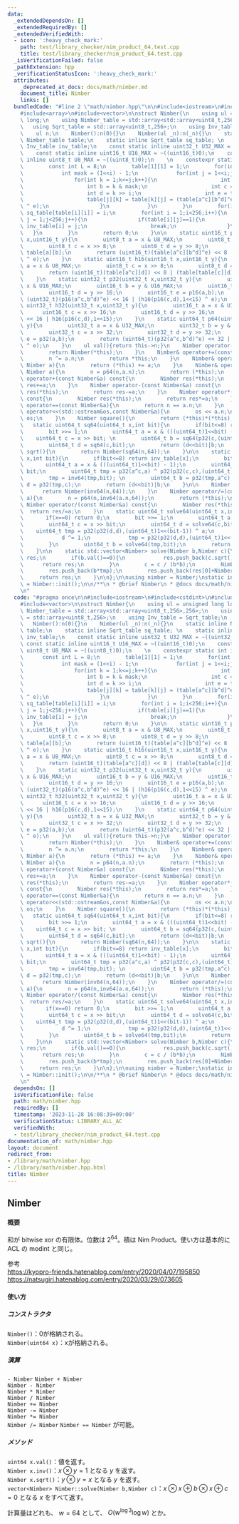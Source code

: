 ```yaml
---
data:
  _extendedDependsOn: []
  _extendedRequiredBy: []
  _extendedVerifiedWith:
  - icon: ':heavy_check_mark:'
    path: test/library_checker/nim_product_64.test.cpp
    title: test/library_checker/nim_product_64.test.cpp
  _isVerificationFailed: false
  _pathExtension: hpp
  _verificationStatusIcon: ':heavy_check_mark:'
  attributes:
    _deprecated_at_docs: docs/math/nimber.md
    document_title: Nimber
    links: []
  bundledCode: "#line 2 \"math/nimber.hpp\"\n\n#include<iostream>\n#include<cstdint>\n\
    #include<array>\n#include<vector>\n\nstruct Nimber{\n    using ul = unsigned long\
    \ long;\n    using Nimber_table = std::array<std::array<uint8_t,256>,256>;\n \
    \   using Sqrt_table = std::array<uint8_t,256>;\n    using Inv_table = Sqrt_table;\n\
    \    ul n;\n    Nimber():n(0){}\n    Nimber(ul _n):n(_n){}\n    static inline\
    \ Nimber_table table;\n    static inline Sqrt_table sq_table; \n    static inline\
    \ Inv_table inv_table;\n    const static inline uint32_t U32_MAX = ~((uint32_t)0);\n\
    \    const static inline uint16_t U16_MAX = ~((uint16_t)0);\n    const static\
    \ inline uint8_t U8_MAX = ~((uint8_t)0);\n    \n    constexpr static int init(){\n\
    \        const int L = 8;\n        table[1][1] = 1;\n        for(int i = 1;i<L;i<<=1){\n\
    \            int mask = (1<<i) - 1;\n            for(int j = 1<<i;j<1<<(2*i);j++){\n\
    \                for(int k = 1;k<=j;k++){\n                    int a = j & mask;\n\
    \                    int b = k & mask;\n                    int c = j >> i;\n\
    \                    int d = k >> i;\n                    int e = table[a][b];\n\
    \                    table[j][k] = table[k][j] = (table[a^c][b^d]^e) << i | (table[table[c][d]][1<<(i-1)]\
    \ ^ e);\n                }\n            }\n        }\n        for(int i = 0;i<256;i++)\
    \ sq_table[table[i][i]] = i;\n        for(int i = 1;i<256;i++){\n            for(int\
    \ j = 1;j<256;j++){\n                if(table[i][j]==1){\n                   \
    \ inv_table[i] = j;\n                    break;\n                }\n         \
    \   }\n        }\n        return 0;\n    }\n\n    static uint16_t p16(uint16_t\
    \ x,uint16_t y){\n        uint8_t a = x & U8_MAX;\n        uint8_t b = y & U8_MAX;\n\
    \        uint8_t c = x >> 8;\n        uint8_t d = y >> 8;\n        uint8_t e =\
    \ table[a][b];\n        return (uint16_t)(table[a^c][b^d]^e) << 8 | (table[table[c][d]][1<<7]\
    \ ^ e);\n    }\n    static uint16_t h16(uint16_t x,uint16_t y){\n        uint8_t\
    \ a = x & U8_MAX;\n        uint8_t c = x >> 8;\n        uint8_t d = y >> 8;\n\
    \        return (uint16_t)(table[a^c][d]) << 8 | (table[table[c][d]][1<<7]);\n\
    \    }\n    static uint32_t p32(uint32_t x,uint32_t y){\n        uint16_t a =\
    \ x & U16_MAX;\n        uint16_t b = y & U16_MAX;\n        uint16_t c = x >> 16;\n\
    \        uint16_t d = y >> 16;\n        uint16_t e = p16(a,b);\n        return\
    \ (uint32_t)(p16(a^c,b^d)^e) << 16 | (h16(p16(c,d),1<<15) ^ e);\n    }\n    static\
    \ uint32_t h32(uint32_t x,uint32_t y){\n        uint16_t a = x & U16_MAX;\n  \
    \      uint16_t c = x >> 16;\n        uint16_t d = y >> 16;\n        return (uint32_t)(p16(a^c,d))\
    \ << 16 | h16(p16(c,d),1<<15);\n    }\n    static uint64_t p64(uint64_t x,uint64_t\
    \ y){\n        uint32_t a = x & U32_MAX;\n        uint32_t b = y & U32_MAX;\n\
    \        uint32_t c = x >> 32;\n        uint32_t d = y >> 32;\n        uint32_t\
    \ e = p32(a,b);\n        return (uint64_t)(p32(a^c,b^d)^e) << 32 | (h32(p32(c,d),1<<31)\
    \ ^ e);\n    }\n    ul val(){return this->n;}\n    Nimber operator-() const{\n\
    \        return Nimber(*this);\n    }\n    Nimber& operator+=(const Nimber a){\n\
    \        n ^= a.n;\n        return *this;\n    }\n    Nimber& operator-=(const\
    \ Nimber a){\n        return (*this) += a;\n    }\n    Nimber& operator*=(const\
    \ Nimber a){\n        n = p64(n,a.n);\n        return (*this);\n    }\n    Nimber\
    \ operator+(const Nimber&a) const{\n        Nimber res(*this);\n        return\
    \ res+=a;\n    }\n    Nimber operator-(const Nimber&a) const{\n        Nimber\
    \ res(*this);\n        return res-=a;\n    }\n    Nimber operator*(const Nimber&a)\
    \ const{\n        Nimber res(*this);\n        return res*=a;\n    }\n    bool\
    \ operator==(const Nimber&a){\n        return n == a.n;\n    }\n    friend std::ostream&\
    \ operator<<(std::ostream&os,const Nimber&a){\n        os << a.n;\n        return\
    \ os;\n    }\n    Nimber square(){\n        return (*this)*(*this);\n    }\n \
    \   static uint64_t sq64(uint64_t x,int bit){\n        if(bit<=8) return sq_table[x];\n\
    \        bit >>= 1;\n        uint64_t a = x & (((uint64_t)1<<bit) - 1);\n    \
    \    uint64_t c = x >> bit; \n        uint64_t b = sq64(p32(c,(uint64_t)1<<(bit-1))^a,bit);\n\
    \        uint64_t d = sq64(c,bit);\n        return (d<<bit)|b;\n    }\n\n    Nimber\
    \ sqrt(){\n        return Nimber(sq64(n,64));\n    }\n\n    static uint64_t inv64(uint64_t\
    \ x,int bit){\n        if(bit<=8) return inv_table[x];\n        bit >>= 1;\n \
    \       uint64_t a = x & (((uint64_t)1<<bit) - 1);\n        uint64_t c = x >>\
    \ bit;\n        uint64_t tmp = p32(a^c,a) ^ p32(p32(c,c),(uint64_t)1<<(bit-1));\n\
    \        tmp = inv64(tmp,bit); \n        uint64_t b = p32(tmp,a^c);\n        uint64_t\
    \ d = p32(tmp,c);\n        return (d<<bit)|b;\n    }\n\n    Nimber inv(){\n  \
    \      return Nimber(inv64(n,64));\n    }\n    Nimber operator/=(const Nimber\
    \ a){\n        n = p64(n,inv64(a.n,64));\n        return (*this);\n    }\n   \
    \ Nimber operator/(const Nimber&a) const{\n        Nimber res(*this);\n      \
    \  return res/=a;\n    }\n    static uint64_t solve64(uint64_t x,int bit){\n \
    \       if(x==0) return 0;\n        bit >>= 1;\n        uint64_t a = x & (((uint64_t)1<<bit)-1);\n\
    \        uint64_t c = x >> bit;\n        uint64_t d = solve64(c,bit);\n\n    \
    \    uint64_t tmp = p32(p32(d,d),(uint64_t)1<<(bit-1)) ^ a;\n        if(tmp>=((uint64_t)1<<(bit-1))){\n\
    \            d ^= 1;\n            tmp = p32(p32(d,d),(uint64_t)1<<(bit-1)) ^ a;\n\
    \        }\n        uint64_t b = solve64(tmp,bit);\n        return (d<<bit)|b;\n\
    \    }\n\n    static std::vector<Nimber> solve(Nimber b,Nimber c){\n        std::vector<Nimber>\
    \ res;\n        if(b.val()==0){\n            res.push_back(c.sqrt());\n      \
    \      return res;\n        }\n        c = c / (b*b);\n        Nimber tmp = solve64(c.val(),64);\n\
    \        res.push_back(b*tmp);\n        res.push_back(res[0]+Nimber(b));\n   \
    \     return res;\n    }\n\n};\n\nusing nimber = Nimber;\nstatic int Nimber_init\
    \ = Nimber::init();\n\n/**\n * @brief Nimber\n * @docs docs/math/nimber.md\n*/\n\
    \n"
  code: "#pragma once\n\n#include<iostream>\n#include<cstdint>\n#include<array>\n\
    #include<vector>\n\nstruct Nimber{\n    using ul = unsigned long long;\n    using\
    \ Nimber_table = std::array<std::array<uint8_t,256>,256>;\n    using Sqrt_table\
    \ = std::array<uint8_t,256>;\n    using Inv_table = Sqrt_table;\n    ul n;\n \
    \   Nimber():n(0){}\n    Nimber(ul _n):n(_n){}\n    static inline Nimber_table\
    \ table;\n    static inline Sqrt_table sq_table; \n    static inline Inv_table\
    \ inv_table;\n    const static inline uint32_t U32_MAX = ~((uint32_t)0);\n   \
    \ const static inline uint16_t U16_MAX = ~((uint16_t)0);\n    const static inline\
    \ uint8_t U8_MAX = ~((uint8_t)0);\n    \n    constexpr static int init(){\n  \
    \      const int L = 8;\n        table[1][1] = 1;\n        for(int i = 1;i<L;i<<=1){\n\
    \            int mask = (1<<i) - 1;\n            for(int j = 1<<i;j<1<<(2*i);j++){\n\
    \                for(int k = 1;k<=j;k++){\n                    int a = j & mask;\n\
    \                    int b = k & mask;\n                    int c = j >> i;\n\
    \                    int d = k >> i;\n                    int e = table[a][b];\n\
    \                    table[j][k] = table[k][j] = (table[a^c][b^d]^e) << i | (table[table[c][d]][1<<(i-1)]\
    \ ^ e);\n                }\n            }\n        }\n        for(int i = 0;i<256;i++)\
    \ sq_table[table[i][i]] = i;\n        for(int i = 1;i<256;i++){\n            for(int\
    \ j = 1;j<256;j++){\n                if(table[i][j]==1){\n                   \
    \ inv_table[i] = j;\n                    break;\n                }\n         \
    \   }\n        }\n        return 0;\n    }\n\n    static uint16_t p16(uint16_t\
    \ x,uint16_t y){\n        uint8_t a = x & U8_MAX;\n        uint8_t b = y & U8_MAX;\n\
    \        uint8_t c = x >> 8;\n        uint8_t d = y >> 8;\n        uint8_t e =\
    \ table[a][b];\n        return (uint16_t)(table[a^c][b^d]^e) << 8 | (table[table[c][d]][1<<7]\
    \ ^ e);\n    }\n    static uint16_t h16(uint16_t x,uint16_t y){\n        uint8_t\
    \ a = x & U8_MAX;\n        uint8_t c = x >> 8;\n        uint8_t d = y >> 8;\n\
    \        return (uint16_t)(table[a^c][d]) << 8 | (table[table[c][d]][1<<7]);\n\
    \    }\n    static uint32_t p32(uint32_t x,uint32_t y){\n        uint16_t a =\
    \ x & U16_MAX;\n        uint16_t b = y & U16_MAX;\n        uint16_t c = x >> 16;\n\
    \        uint16_t d = y >> 16;\n        uint16_t e = p16(a,b);\n        return\
    \ (uint32_t)(p16(a^c,b^d)^e) << 16 | (h16(p16(c,d),1<<15) ^ e);\n    }\n    static\
    \ uint32_t h32(uint32_t x,uint32_t y){\n        uint16_t a = x & U16_MAX;\n  \
    \      uint16_t c = x >> 16;\n        uint16_t d = y >> 16;\n        return (uint32_t)(p16(a^c,d))\
    \ << 16 | h16(p16(c,d),1<<15);\n    }\n    static uint64_t p64(uint64_t x,uint64_t\
    \ y){\n        uint32_t a = x & U32_MAX;\n        uint32_t b = y & U32_MAX;\n\
    \        uint32_t c = x >> 32;\n        uint32_t d = y >> 32;\n        uint32_t\
    \ e = p32(a,b);\n        return (uint64_t)(p32(a^c,b^d)^e) << 32 | (h32(p32(c,d),1<<31)\
    \ ^ e);\n    }\n    ul val(){return this->n;}\n    Nimber operator-() const{\n\
    \        return Nimber(*this);\n    }\n    Nimber& operator+=(const Nimber a){\n\
    \        n ^= a.n;\n        return *this;\n    }\n    Nimber& operator-=(const\
    \ Nimber a){\n        return (*this) += a;\n    }\n    Nimber& operator*=(const\
    \ Nimber a){\n        n = p64(n,a.n);\n        return (*this);\n    }\n    Nimber\
    \ operator+(const Nimber&a) const{\n        Nimber res(*this);\n        return\
    \ res+=a;\n    }\n    Nimber operator-(const Nimber&a) const{\n        Nimber\
    \ res(*this);\n        return res-=a;\n    }\n    Nimber operator*(const Nimber&a)\
    \ const{\n        Nimber res(*this);\n        return res*=a;\n    }\n    bool\
    \ operator==(const Nimber&a){\n        return n == a.n;\n    }\n    friend std::ostream&\
    \ operator<<(std::ostream&os,const Nimber&a){\n        os << a.n;\n        return\
    \ os;\n    }\n    Nimber square(){\n        return (*this)*(*this);\n    }\n \
    \   static uint64_t sq64(uint64_t x,int bit){\n        if(bit<=8) return sq_table[x];\n\
    \        bit >>= 1;\n        uint64_t a = x & (((uint64_t)1<<bit) - 1);\n    \
    \    uint64_t c = x >> bit; \n        uint64_t b = sq64(p32(c,(uint64_t)1<<(bit-1))^a,bit);\n\
    \        uint64_t d = sq64(c,bit);\n        return (d<<bit)|b;\n    }\n\n    Nimber\
    \ sqrt(){\n        return Nimber(sq64(n,64));\n    }\n\n    static uint64_t inv64(uint64_t\
    \ x,int bit){\n        if(bit<=8) return inv_table[x];\n        bit >>= 1;\n \
    \       uint64_t a = x & (((uint64_t)1<<bit) - 1);\n        uint64_t c = x >>\
    \ bit;\n        uint64_t tmp = p32(a^c,a) ^ p32(p32(c,c),(uint64_t)1<<(bit-1));\n\
    \        tmp = inv64(tmp,bit); \n        uint64_t b = p32(tmp,a^c);\n        uint64_t\
    \ d = p32(tmp,c);\n        return (d<<bit)|b;\n    }\n\n    Nimber inv(){\n  \
    \      return Nimber(inv64(n,64));\n    }\n    Nimber operator/=(const Nimber\
    \ a){\n        n = p64(n,inv64(a.n,64));\n        return (*this);\n    }\n   \
    \ Nimber operator/(const Nimber&a) const{\n        Nimber res(*this);\n      \
    \  return res/=a;\n    }\n    static uint64_t solve64(uint64_t x,int bit){\n \
    \       if(x==0) return 0;\n        bit >>= 1;\n        uint64_t a = x & (((uint64_t)1<<bit)-1);\n\
    \        uint64_t c = x >> bit;\n        uint64_t d = solve64(c,bit);\n\n    \
    \    uint64_t tmp = p32(p32(d,d),(uint64_t)1<<(bit-1)) ^ a;\n        if(tmp>=((uint64_t)1<<(bit-1))){\n\
    \            d ^= 1;\n            tmp = p32(p32(d,d),(uint64_t)1<<(bit-1)) ^ a;\n\
    \        }\n        uint64_t b = solve64(tmp,bit);\n        return (d<<bit)|b;\n\
    \    }\n\n    static std::vector<Nimber> solve(Nimber b,Nimber c){\n        std::vector<Nimber>\
    \ res;\n        if(b.val()==0){\n            res.push_back(c.sqrt());\n      \
    \      return res;\n        }\n        c = c / (b*b);\n        Nimber tmp = solve64(c.val(),64);\n\
    \        res.push_back(b*tmp);\n        res.push_back(res[0]+Nimber(b));\n   \
    \     return res;\n    }\n\n};\n\nusing nimber = Nimber;\nstatic int Nimber_init\
    \ = Nimber::init();\n\n/**\n * @brief Nimber\n * @docs docs/math/nimber.md\n*/\n\
    \n"
  dependsOn: []
  isVerificationFile: false
  path: math/nimber.hpp
  requiredBy: []
  timestamp: '2023-11-28 16:08:39+09:00'
  verificationStatus: LIBRARY_ALL_AC
  verifiedWith:
  - test/library_checker/nim_product_64.test.cpp
documentation_of: math/nimber.hpp
layout: document
redirect_from:
- /library/math/nimber.hpp
- /library/math/nimber.hpp.html
title: Nimber
---
```

## Nimber

#### 概要

和が bitwise xor の有限体。位数は $2^{64}$。積は Nim Product。使い方は基本的に ACL の modint と同じ。  

参考  
https://kyopro-friends.hatenablog.com/entry/2020/04/07/195850  
https://natsugiri.hatenablog.com/entry/2020/03/29/073605  

#### 使い方
##### コンストラクタ
`Nimber()`：0が格納される。  
`Nimber(uint64 x)`：xが格納される。  

##### 演算
`- Nimber`
`Nimber + Nimber`  
`Nimber - Nimber`  
`Nimber * Nimber`  
`Nimber / Nimber`  
`Nimber += Nimber`  
`Nimber -= Nimber`  
`Nimber *= Nimber`  
`Nimber /= Nimber`
`Nimber == Nimber`
が可能。  

##### メソッド
`uint64 x.val()`：値を返す。  
`Nimber x.inv()`：$x\otimes y=1$ となる $y$ を返す。  
`Nimber x.sqrt()`：$y \otimes y = x$ となる $y$ を返す。  
`vector<Nimber> Nimber::solve(Nimber b,Nimber c)`：$x\otimes x \oplus b \otimes x \oplus c = 0$ となる $x$ をすべて返す。  

計算量はどれも、 $w=64$ として、 $O(w^{\log 3}\log w)$ とか。  


